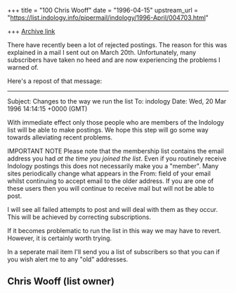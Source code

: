 +++
title = "100 Chris Wooff"
date = "1996-04-15"
upstream_url = "https://list.indology.info/pipermail/indology/1996-April/004703.html"

+++
[Archive link](https://list.indology.info/pipermail/indology/1996-April/004703.html)

There have recently been a lot of rejected postings. The reason
for this was explained in a mail I sent out on March 20th.
Unfortunately, many subscribers have taken no heed and are now
experiencing the problems I warned of.

Here's a repost of that message:

--------------------------------------
Subject: Changes to the way we run the list
To: indology
Date: Wed, 20 Mar 1996 14:14:15 +0000 (GMT)

With immediate effect only those people who are members of the
Indology list will be able to make postings. We hope this step
will go some way towards alleviating recent problems.

IMPORTANT NOTE
Please note that the membership list contains the email address
you had *at the time you joined the list*. Even if you routinely 
receive Indology postings this does not necessarily make you a
"member". Many sites periodically change what appears in the
From: field of your email whilst continuing to accept email to
the older address. If you are one of these users then you will
continue to receive mail but will not be able to post.

I will see all failed attempts to post and will deal with them
as they occur. This will be achieved by correcting subscriptions.

If it becomes problematic to run the list in this way we may have
to revert. However, it is certainly worth trying.

In a seperate mail item I'll send you a list of subscribers so
that you can if you wish alert me to any "old" addresses.

Chris Wooff (list owner)
--------------------------------------






